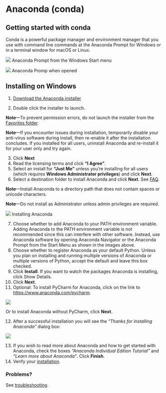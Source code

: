# Anaconda (conda)

## Getting started with conda
Conda is a powerful package manager and environment manager that you use with command line commands at the Anaconda Prompt for Windows or in a terminal window for macOS or Linux.

![](https://github.com/felicity-borg/Getting-Started-On-Azure-ML/blob/main/Images/A1.PNG) Anaconda Prompt from the Windows Start menu

![](https://github.com/felicity-borg/Getting-Started-On-Azure-ML/blob/main/Images/A2.PNG) Anaconda Promp when opened

## Installing on Windows

1) [Download the Anaconda installer](https://www.anaconda.com/products/individual#windows)

2) Double click the installer to launch.

**Note**—To prevent permission errors, do not launch the installer from the [Favorites folder](https://docs.anaconda.com/anaconda/user-guide/troubleshooting/#distro-troubleshooting-favorites-folder).


**Note**—If you encounter issues during installation, temporarily disable your anti-virus software during install, then re-enable it after the installation concludes. If you installed for all users, uninstall Anaconda and re-install it for your user only and try again.

3) Click **Next** 
&nbsp;
4) Read the licensing terms and click **“I Agree”**.
&nbsp;
5) Select an install for **“Just Me”** unless you’re installing for all users (which requires **Windows Administrator privileges**) and click **Next**.
&nbsp;
6) Select a destination folder to install Anaconda and click **Next**. See [FAQ](https://docs.anaconda.com/anaconda/user-guide/faq/#distribution-faq-windows-folder).

**Note**—Install Anaconda to a directory path that does not contain spaces or unicode characters.

**Note**—Do not install as Administrator unless admin privileges are required.

![](https://github.com/felicity-borg/Getting-Started-On-Azure-ML/blob/main/Images/A3.PNG) Installing Anaconda

7) Choose whether to add Anaconda to your PATH environment variable. Adding Anaconda to the PATH environment variable is not recommended since this can interfere with other software. Instead, use Anaconda software by opening Anaconda Navigator or the Anaconda Prompt from the Start Menu as shown in the images above. 
&nbsp;
8) Choose whether to register Anaconda as your default Python. Unless you plan on installing and running multiple versions of Anaconda or multiple versions of Python, accept the default and leave this box checked.
&nbsp;
9) Click **Install**. If you want to watch the packages Anaconda is installing, click Show Details.
&nbsp;
10) Click **Next**.
&nbsp;
11) Optional: To install PyCharm for Anaconda, click on the link to https://www.anaconda.com/pycharm. 

![](https://github.com/felicity-borg/Getting-Started-On-Azure-ML/blob/main/Images/A4.PNG) 

Or to install Anaconda without PyCharm, click **Next**.

12) After a successful installation you will see the *“Thanks for installing Anaconda”* dialog box:

![](https://github.com/felicity-borg/Getting-Started-On-Azure-ML/blob/main/Images/A5.PNG) 

13) If you wish to read more about Anaconda and how to get started with Anaconda, check the boxes *“Anaconda Individual Edition Tutorial”* and *“Learn more about Anaconda”*. Click **Finish**.
&nbsp;
14) Verify your [installation](https://docs.anaconda.com/anaconda/install/verify-install/).

### Problems?

See [troubleshooting](https://docs.anaconda.com/anaconda/user-guide/troubleshooting/).
